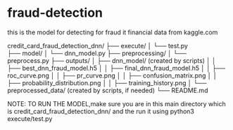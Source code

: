 # fraud-detection
this is the model for detecting for fraud it financial data from kaggle.com 

credit_card_fraud_detection_dnn/
├── execute/
│   └── test.py    
├── model/
│   └── dnn_model.py
├── preprocessing/
│   └── preprocess.py
├── outputs/
│   ├── dnn_model/  (created by scripts)
│   │   ├── best_dnn_fraud_model.h5
│   │   ├── final_dnn_fraud_model.h5
│   │   ├── roc_curve.png
│   │   ├── pr_curve.png
│   │   ├── confusion_matrix.png
│   │   ├── probability_distribution.png
│   │   ├── training_history.png
│   └── preprocessed_data/  (created by scripts, if needed)
└── README.md


NOTE: TO RUN THE MODEL,make sure you are in this main directory which is credit_card_fraud_detection_dnn/ and the run it using  python3 execute/test.py
